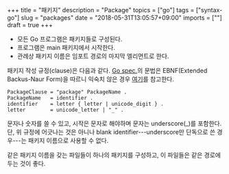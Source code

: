+++
title = "패키지"
description = "Package"
topics = ["go"]
tags = ["syntax-go"]
slug = "packages"
date = "2018-05-31T13:05:57+09:00"
imports = [""]
draft = true
+++

- 모든 Go 프로그램은 패키지들로 구성된다.
- 프로그램은 main 패키지에서 시작한다.
- 관례상 패키지 이름은 임포트 경로의 마지막 엘리먼트로 한다.

패키지 작성 규정(clause)은 다음과 같다. [Go spec.](https://golang.org/ref/spec)의 문법은 EBNF(Extended Backus-Naur Form)을 따르니 익숙치 않은 경우 [여기](https://en.wikipedia.org/wiki/Extended_Backus%E2%80%93Naur_form)를 참고한다.

```
PackageClause = "package" PackageName .
PackageName   = identifier .
identifier    = letter { letter | unicode_digit } .
letter        = unicode_letter | "_" .
```

문자나 숫자를 쓸 수 있고, 시작은 문자로 해야하며 문자는 underscore(_)를 포함한다. 단, 위 규정에 어긋나는 것은 아니나 blank identifier---underscore만 단독으로 쓴 경우---는 패키지 이름으로 사용할 수 없다. 

같은 패키지 이름을 갖는 파일들이 하나의 패키지를 구성하고, 이 파일들은 같은 경로에 두는 것이 좋다.

